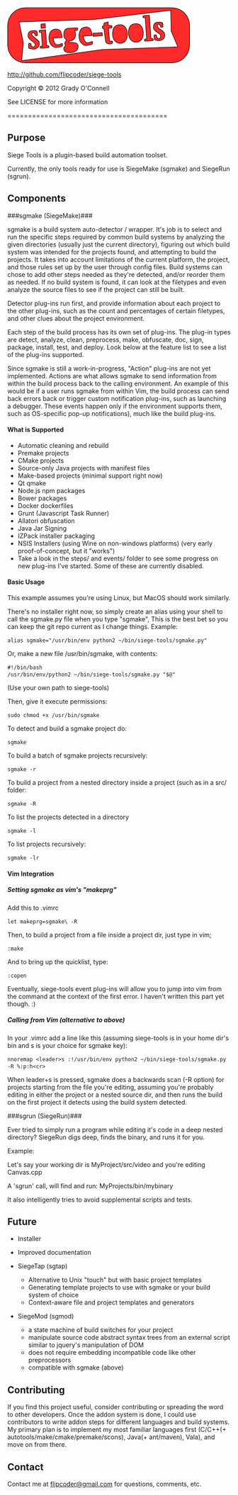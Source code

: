 ![siege-tools](https://raw.githubusercontent.com/flipcoder/siege-tools/14b4912238590352658221b1e85d376dd5c660d7/sgtools.png)

http://github.com/flipcoder/siege-tools

Copyright &copy; 2012 Grady O'Connell

See LICENSE for more information

=======================================

## Purpose ##
Siege Tools is a plugin-based build automation toolset.

Currently, the only tools ready for use is SiegeMake (sgmake) and SiegeRun (sgrun).

## Components ##

###sgmake (SiegeMake)###

sgmake is a build system auto-detector / wrapper.  It's job is to select and run the specific steps required by common build systems by analyzing the given directories (usually just the current directory), figuring out which build system was intended for the projects found, and attempting to build the projects.  It takes into account limitations of the current platform, the project, and those rules set up by the user through config files.  Build systems can chose to add other steps needed as they're detected, and/or reorder them as needed.  If no build system is found, it can look at the filetypes and even analyze the source files to see if the project can still be built.

Detector plug-ins run first, and provide information about each project to the other plug-ins, such as the count and percentages of certain filetypes, and other clues about the project environment.

Each step of the build process has its own set of plug-ins.  The plug-in types are detect, analyze, clean, preprocess, make, obfuscate, doc, sign, package, install, test, and deploy.
Look below at the feature list to see a list of the plug-ins supported.

Since sgmake is still a work-in-progress, "Action" plug-ins are not yet implemented.  Actions are what allows sgmake to send information from within the build process back to the calling environment.
An example of this would be if a user runs sgmake from within Vim, the build process can send back errors back or trigger custom notification plug-ins, such as launching a debugger.  These events happen only if the environment supports them, such as OS-specific pop-up notifications), much like the build plug-ins.

#### What is Supported ####

- Automatic cleaning and rebuild
- Premake projects
- CMake projects
- Source-only Java projects with manifest files
- Make-based projects (minimal support right now)
- Qt qmake
- Node.js npm packages
- Bower packages
- Docker dockerfiles
- Grunt (Javascript Task Runner)
- Allatori obfuscation
- Java Jar Signing
- IZPack installer packaging
- NSIS Installers (using Wine on non-windows platforms) (very early proof-of-concept, but it "works")
- Take a look in the steps/ and events/ folder to see some progress on new plug-ins I've started.  Some of these are currently disabled.

#### Basic Usage ####

This example assumes you're using Linux, but MacOS should work similarly.

There's no installer right now, so simply create an alias using your shell to call the sgmake.py file when you type "sgmake",
This is the best bet so you can keep the git repo current as I change things.
Example:

    alias sgmake="/usr/bin/env python2 ~/bin/siege-tools/sgmake.py"

Or, make a new file /usr/bin/sgmake, with contents:

    #!/bin/bash
    /usr/bin/env/python2 ~/bin/siege-tools/sgmake.py "$@"

(Use your own path to siege-tools)

Then, give it execute permissions:

    sudo chmod +x /usr/bin/sgmake

To detect and build a sgmake project do:

    sgmake

To build a batch of sgmake projects recursively:

    sgmake -r

To build a project from a nested directory inside a project (such as in a src/ folder:

    sgmake -R

To list the projects detected in a directory

    sgmake -l

To list projects recursively:

    sgmake -lr

#### Vim Integration ####

##### Setting sgmake as vim's "makeprg" #####

Add this to .vimrc

    let makeprg=sgmake\ -R

Then, to build a project from a file inside a project dir, just type in vim;

    :make

And to bring up the quicklist, type:

    :copen

Eventually, siege-tools event plug-ins will allow you to jump into vim from the
command at the context of the first error.  I haven't written this part yet though. :)

##### Calling from Vim (alternative to above) #####

In your .vimrc add a line like this (assuming siege-tools is in your home dir's bin and <leader>s is your choice for sgmake key):

    nnoremap <leader>s :!/usr/bin/env python2 ~/bin/siege-tools/sgmake.py -R %:p:h<cr>

When leader+s is pressed, sgmake does a backwards scan (-R option) for projects starting from the file you're editing, assuming you're probably editing in either the project or a nested source dir, and then runs the build on the first project it detects using the build system detected.

###sgrun (SiegeRun)###

Ever tried to simply run a program while editing it's code in a deep nested
directory?  SiegeRun digs deep, finds the binary, and runs it for you.

Example:

Let's say your working dir is MyProject/src/video and you're editing Canvas.cpp

A 'sgrun' call, will find and run:
MyProjects/bin/mybinary

It also intelligently tries to avoid supplemental scripts and tests.

## Future ##

- Installer
- Improved documentation

- SiegeTap (sgtap)
    - Alternative to Unix "touch" but with basic project templates
    - Generating template projects to use with sgmake or your build system of choice
    - Context-aware file and project templates and generators

- SiegeMod (sgmod)
    - a state machine of build switches for your project
    - manipulate source code abstract syntax trees from an external script similar to jquery's manipulation of DOM
    - does not require embedding incompatible code like other preprocessors
    - compatible with sgmake (above)

## Contributing ##
If you find this project useful, consider contributing or spreading the word to other developers.
Once the addon system is done, I could use contributors to write addon steps for different languages and build systems.
My primary plan is to implement my most familiar languages first (C/C++(+ autotools/make/cmake/premake/scons), Java(+ ant/maven), Vala), and move on from there.

## Contact ##
Contact me at flipcoder@gmail.com for questions, comments, etc.


